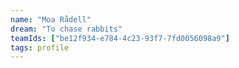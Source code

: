 ```yaml
---
name: "Moa Rådell"
dream: "To chase rabbits"
teamIds: ["be12f934-e784-4c23-93f7-7fd0056098a9"]
tags: profile
---
```

